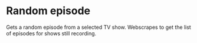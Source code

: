 # Random episode

Gets a random episode from a selected TV show. Webscrapes to get the list of episodes for shows still recording.

